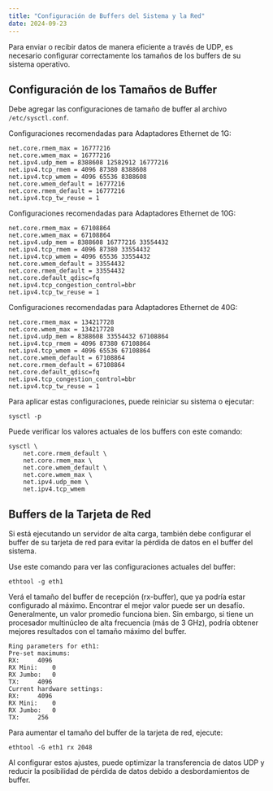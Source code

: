 ```yaml
---
title: "Configuración de Buffers del Sistema y la Red"
date: 2024-09-23
---
```


Para enviar o recibir datos de manera eficiente a través de UDP, es necesario configurar correctamente los tamaños de los buffers de su sistema operativo.

## Configuración de los Tamaños de Buffer

Debe agregar las configuraciones de tamaño de buffer al archivo `/etc/sysctl.conf`.

Configuraciones recomendadas para Adaptadores Ethernet de 1G:

```
net.core.rmem_max = 16777216
net.core.wmem_max = 16777216
net.ipv4.udp_mem = 8388608 12582912 16777216
net.ipv4.tcp_rmem = 4096 87380 8388608
net.ipv4.tcp_wmem = 4096 65536 8388608
net.core.wmem_default = 16777216
net.core.rmem_default = 16777216
net.ipv4.tcp_tw_reuse = 1
```

Configuraciones recomendadas para Adaptadores Ethernet de 10G:

```
net.core.rmem_max = 67108864
net.core.wmem_max = 67108864
net.ipv4.udp_mem = 8388608 16777216 33554432
net.ipv4.tcp_rmem = 4096 87380 33554432
net.ipv4.tcp_wmem = 4096 65536 33554432
net.core.wmem_default = 33554432
net.core.rmem_default = 33554432
net.core.default_qdisc=fq
net.ipv4.tcp_congestion_control=bbr
net.ipv4.tcp_tw_reuse = 1
```

Configuraciones recomendadas para Adaptadores Ethernet de 40G:

```
net.core.rmem_max = 134217728
net.core.wmem_max = 134217728
net.ipv4.udp_mem = 8388608 33554432 67108864
net.ipv4.tcp_rmem = 4096 87380 67108864
net.ipv4.tcp_wmem = 4096 65536 67108864
net.core.wmem_default = 67108864
net.core.rmem_default = 67108864
net.core.default_qdisc=fq
net.ipv4.tcp_congestion_control=bbr
net.ipv4.tcp_tw_reuse = 1
```

Para aplicar estas configuraciones, puede reiniciar su sistema o ejecutar:

```
sysctl -p
```

Puede verificar los valores actuales de los buffers con este comando:

```
sysctl \
    net.core.rmem_default \
    net.core.rmem_max \
    net.core.wmem_default \
    net.core.wmem_max \
    net.ipv4.udp_mem \
    net.ipv4.tcp_wmem
```

## Buffers de la Tarjeta de Red

Si está ejecutando un servidor de alta carga, también debe configurar el buffer de su tarjeta de red para evitar la pérdida de datos en el buffer del sistema.

Use este comando para ver las configuraciones actuales del buffer:

```
ethtool -g eth1
```

Verá el tamaño del buffer de recepción (rx-buffer), que ya podría estar configurado al máximo. Encontrar el mejor valor puede ser un desafío. Generalmente, un valor promedio funciona bien. Sin embargo, si tiene un procesador multinúcleo de alta frecuencia (más de 3 GHz), podría obtener mejores resultados con el tamaño máximo del buffer.

```
Ring parameters for eth1:
Pre-set maximums:
RX:     4096
RX Mini:    0
RX Jumbo:   0
TX:     4096
Current hardware settings:
RX:     4096
RX Mini:    0
RX Jumbo:   0
TX:     256
```

Para aumentar el tamaño del buffer de la tarjeta de red, ejecute:

```
ethtool -G eth1 rx 2048
```

Al configurar estos ajustes, puede optimizar la transferencia de datos UDP y reducir la posibilidad de pérdida de datos debido a desbordamientos de buffer.
